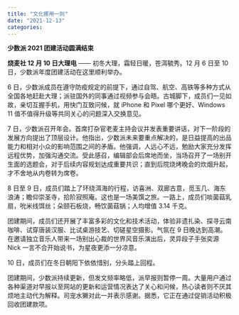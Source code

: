 ```yaml
---
title: "文化挪用一则"
date: "2021-12-13"
categories: 
---
```


**少数派 2021 团建活动圆满结束**

**烧麦社 12 月 10 日大理电** —— 初冬大理，霜轻日暖，苍洱毓秀。12 月 6 日至 10 日，少数派年度团建活动在这里顺利举办。

6 日，少数派成员在遵守防疫规定的前提下，通过自驾、航空、高铁等多种方式从全国各地赶赴大理；派驻国外的同事通过视频参与会晤。古城脚下，成员们一见如故，亲切互握手机，用快门互致问候，就 iPhone 和 Pixel 哪个更好、Windows 11 值不值得升级等共同关心的问题深入交换意见。

7 日，少数派召开年会。首席打杂官老麦主持会议并发表重要讲话，对下一阶段的发展方向提出了顶层设计。他指出，少数派未来要重点解决的，是日益提高的出品能力和相对小众的影响范围之间的矛盾。他强调，人远心不远，勉励大家充分发挥远程优势，加强沟通交流。受此感召，编辑部会后席地而坐，当场召开了一场别开生面的选题会，对于后续内容规划达成重要共识；直到后院烧烤晚会的炊烟升起，才不舍地从内卷转为席卷。

8 日至 9 日，成员们踏上了环绕洱海的行程，访喜洲、双廊古意，觅玉几、海东浪涛；瞻仰崇圣寺，拾阶寂照庵。这也是一场美馔之旅。一路上，成员们啖菌菇乳扇，吮米线饵丝；朵颐石板烧，畅饮菌菇锅；人均增值 3.14 千克。

团建期间，成员们还开展了丰富多彩的文化和技术活动，体验非遗扎染、探寻云南咖啡、试穿唐装汉服、比试桌游技艺、切磋星空摄影。气氛在 9 日晚达到高潮。在邀请独立音乐人带来一场别出心裁的世界风音乐演出后，灵异段子手张奕源 Nick 一言不合开始说书，为星夜更添一分凉意。

10 日，成员们在冬日朝阳下依依惜别，分头踏上回程。

团建期间，少数派持续更新，但发文频率略低，派早报则暂停一周。大量用户通过各种渠道对早报以至网站的更新和运营情况表达了关心和问候，热心读者则不厌其烦地主动代为解释。司宠水獭对此一并表示感谢。据悉，它正在通过促销活动积极回收团建款项。
